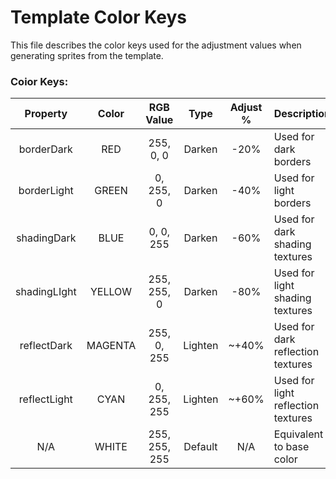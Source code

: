 # Template Color Keys #
This file describes the color keys used for the adjustment values when generating sprites from the template.

### Coior Keys: ###
|   Property   |  Color  |   RGB Value   |  Type   | Adjust % | Description                        |
|:------------:|:-------:|:-------------:|:-------:|:--------:|:-----------------------------------|
|  borderDark  |   RED   |   255, 0, 0   | Darken  |   -20%   | Used for dark borders              | 
| borderLight  |  GREEN  |   0, 255, 0   | Darken  |   -40%   | Used for light borders             |
| shadingDark  |  BLUE   |   0, 0, 255   | Darken  |   -60%   | Used for dark shading textures     |
| shadingLIght | YELLOW  |  255, 255, 0  | Darken  |   -80%   | Used for light shading textures    |
| reflectDark  | MAGENTA |  255, 0, 255  | Lighten |  ~+40%   | Used for dark reflection textures  |
| reflectLight |  CYAN   |  0, 255, 255  | Lighten |  ~+60%   | Used for light reflection textures |
|     N/A      |  WHITE  | 255, 255, 255 | Default |   N/A    | Equivalent to base color           |
